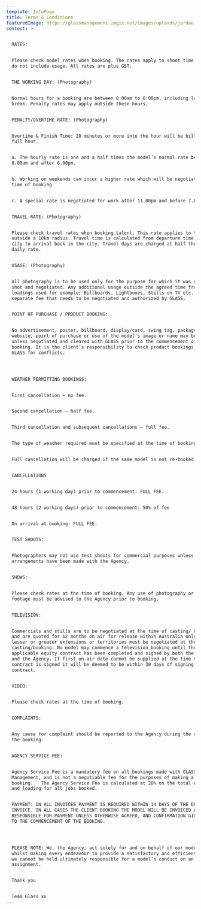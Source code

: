 ```yaml
---
template: InfoPage
title: Terms & Conditions
featuredImage: https://glassmanagement.imgix.net/images/uploads/jordan-mixson-372459-unsplash copy 2.png
content: >-


  RATES:


  Please check model rates when booking. The rates apply to shoot time only and
  do not include usage. All rates are plus GST.


  THE WORKING DAY: (Photography)


  Normal hours for a booking are between 8:00am to 6:00pm, including lunch
  break. Penalty rates may apply outside these hours.


  PENALTY/OVERTIME RATE: (Photography)


  Overtime & Finish Time: 20 minutes or more into the hour will be billed as a
  full hour.


  a. The hourly rate is one and a half times the model’s normal rate before
  8.00am and after 6.00pm.


  b. Working on weekends can incur a higher rate which will be negotiated at
  time of booking


  c. A special rate is negotiated for work after 11.00pm and before 7.00am.


  TRAVEL RATE: (Photography)


  Please check travel rates when booking talent. This rate applies to travel
  outside a 10km radius. Travel time is calculated from departure time in the
  city to arrival back in the city. Travel days are charged at half the model’s
  daily rate.


  USAGE: (Photography)


  All photography is to be used only for the purpose for which it was originally
  shot and negotiated. Any additional usage outside the agreed time frame or for
  loadings used for example; Billboards, Lightboxes, Stills on TV etc. is a
  separate fee that needs to be negotiated and authorized by GLASS.


  POINT OF PURCHASE / PRODUCT BOOKING:


  No advertisement, poster, billboard, display/card, swing tag, package,
  website, point of purchase or use of the model’s image or name may be used
  unless negotiated and cleared with GLASS prior to the commencement of the
  booking. It is the client’s responsibility to check product bookings with
  GLASS for conflicts.




  WEATHER PERMITTING BOOKINGS:


  First cancellation – no fee.


  Second cancellation – half fee.


  Third cancellation and subsequent cancellations – full fee.


  The type of weather required must be specified at the time of booking.


  Full cancellation will be charged if the same model is not re-booked.


  CANCELLATIONS


  24 hours (1 working day) prior to commencement: FULL FEE.


  48 hours (2 working days) prior to commencement: 50% of fee


  On arrival at booking: FULL FEE.


  TEST SHOOTS:


  Photographers may not use test shoots for commercial purposes unless specific
  arrangements have been made with the Agency.


  SHOWS:


  Please check rates at the time of booking. Any use of photography or video
  footage must be advised to the Agency prior to booking.


  TELEVISION:


  Commercials and stills are to be negotiated at the time of casting/ booking,
  and are quoted for 12 months on air for release within Australia only. Any
  lesser or greater extensions or territories must be negotiated at the time of
  casting/booking. No model may commence a television booking until the
  applicable equity contract has been completed and signed by both the client
  and the Agency. If first on-air date cannot be supplied at the time the
  contract is signed it will be deemed to be within 30 days of signing of the
  contract.


  VIDEO:


  Please check rates at the time of booking.


  COMPLAINTS:


  Any cause for complaint should be reported to the Agency during the course of
  the booking.


  AGENCY SERVICE FEE:


  Agency Service Fee is a mandatory fee on all bookings made with GLASS
  Management, and is not a negotiable fee for the purposes of making a
  booking.   The Agency Service Fee is calculated at 20% on the total of the job
  and loading for all jobs booked.


  PAYMENT: ON ALL INVOICES PAYMENT IS REQUIRED WITHIN 14 DAYS OF THE DATE OF
  INVOICE. IN ALL CASES THE CLIENT BOOKING THE MODEL WILL BE INVOICED AND SOLELY
  RESPONSIBLE FOR PAYMENT UNLESS OTHERWISE AGREED, AND CONFIRMATION GIVEN, PRIOR
  TO THE COMMENCEMENT OF THE BOOKING.




  PLEASE NOTE: We, the Agency, act solely for and on behalf of our models and
  whilst making every endeavour to provide a satisfactory and efficient service
  we cannot be held ultimately responsible for a model’s conduct on an
  assignment.


  Thank you


  Team Glass xx
---
```

